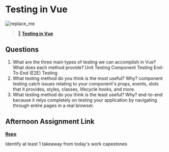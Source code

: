 # Testing in Vue

![replace_me](https://codeworks.blob.core.windows.net/public/assets/img/illustrations/placeholder.svg)

> **📖 [Testing in Vue](https://codeworksacademy.com/fs-student-guide/resources/wk8-9/04-Vue-Testing)**

## Questions

1. What are the three main types of testing we can accomplish in Vue? What does each method provide?
Unit Testing
Component Testing
End-To-End (E2E) Testing
2. What testing method do you think is the most useful? Why?
component testing catch issues relating to your component's props, events, slots that it provides, styles, classes, lifecycle hooks, and more.
3. What testing method do you think is the least useful? Why?
end-to-end because it relys completely on testing your application by navigating through entire pages in a real browser.
## Afternoon Assignment Link

**[Repo](https://github.com/moathabdulrazak/<ASSIGNMENT_REPO>)**

Identify at least 1 takeaway from today's work
capestones
